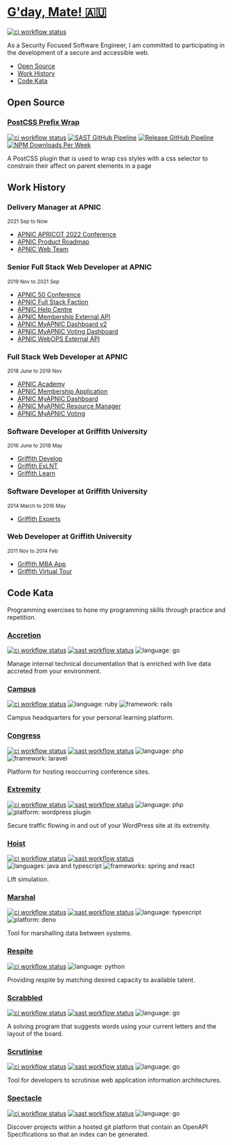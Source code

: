 # [G'day, Mate! 🇦🇺](https://en.wikipedia.org/wiki/Australian_English)

[![ci workflow status](https://img.shields.io/github/workflow/status/dbtedman/dbtedman/ci?style=for-the-badge&logo=github&label=ci)](https://github.com/dbtedman/dbtedman/actions/workflows/ci.yml)

As a Security Focused Software Engineer, I am committed to participating in the development of a secure and accessible web.

-   [Open Source](#open-source)
-   [Work History](#work-history)
-   [Code Kata](#code-kata)

## Open Source

### [PostCSS Prefix Wrap](https://danieltedman.com/open-source/postcss-prefixwrap/)

[![ci workflow status](https://img.shields.io/github/workflow/status/dbtedman/postcss-prefixwrap/ci?style=for-the-badge&logo=github&label=ci)](https://github.com/dbtedman/postcss-prefixwrap/actions/workflows/ci.yml?query=branch%3Amain)
[![SAST GitHub Pipeline](https://img.shields.io/github/workflow/status/dbtedman/postcss-prefixwrap/sast?style=for-the-badge&logo=github&label=sast)](https://github.com/dbtedman/postcss-prefixwrap/actions/workflows/sast.yml)
[![Release GitHub Pipeline](https://img.shields.io/github/workflow/status/dbtedman/postcss-prefixwrap/ci?style=for-the-badge&logo=github&label=release)](https://github.com/dbtedman/postcss-prefixwrap/actions/workflows/release.yml)
[![NPM Downloads Per Week](https://img.shields.io/npm/dw/postcss-prefixwrap?color=blue&logo=npm&style=for-the-badge)](https://www.npmjs.com/package/postcss-prefixwrap)

A PostCSS plugin that is used to wrap css styles with a css selector to constrain their affect on parent elements in a page

## Work History

### Delivery Manager at APNIC

<small>2021 Sep to Now</small>

-   [APNIC APRICOT 2022 Conference](https://github.com/dbtedman/dbtedman/wiki/APNIC-APRICOT-2022-Conference)
-   [APNIC Product Roadmap](https://danieltedman.com/my-work/apnic-product-roadmap/)
-   [APNIC Web Team](https://danieltedman.com/my-work/apnic-web-team/)

### Senior Full Stack Web Developer at APNIC

<small>2019 Nov to 2021 Sep</small>

-   [APNIC 50 Conference](https://danieltedman.com/my-work/apnic-conference/)
-   [APNIC Full Stack Faction](https://danieltedman.com/my-work/apnic-full-stack-faction/)
-   [APNIC Help Centre](https://danieltedman.com/my-work/apnic-help-centre/)
-   [APNIC Membership External API](https://danieltedman.com/my-work/apnic-membership-external-api/)
-   [APNIC MyAPNIC Dashboard v2](https://danieltedman.com/my-work/apnic-myapnic-dashboard-v2/)
-   [APNIC MyAPNIC Voting Dashboard](https://danieltedman.com/my-work/apnic-myapnic-voting-dashboard/)
-   [APNIC WebOPS External API](https://danieltedman.com/my-work/apnic-webops-external-api/)

### Full Stack Web Developer at APNIC

<small>2018 June to 2019 Nov</small>

-   [APNIC Academy](https://danieltedman.com/my-work/apnic-academy/)
-   [APNIC Membership Application](https://danieltedman.com/my-work/apnic-membership-application/)
-   [APNIC MyAPNIC Dashboard](https://danieltedman.com/my-work/apnic-myapnic-dashboard/)
-   [APNIC MyAPNIC Resource Manager](https://danieltedman.com/my-work/apnic-myapnic-resource-manager/)
-   [APNIC MyAPNIC Voting](https://danieltedman.com/my-work/apnic-myapnic-voting/)

### Software Developer at Griffith University

<small>2016 June to 2018 May</small>

-   [Griffith Develop](https://danieltedman.com/my-work/griffith-develop/)
-   [Griffith ExLNT](https://danieltedman.com/my-work/griffith-exlnt/)
-   [Griffith Learn](https://danieltedman.com/my-work/griffith-learn/)

### Software Developer at Griffith University

<small>2014 March to 2016 May</small>

-   [Griffith Experts](https://danieltedman.com/my-work/griffith-experts/)

### Web Developer at Griffith University

<small>2011 Nov to 2014 Feb</small>

-   [Griffith MBA App](https://danieltedman.com/my-work/griffith-mba-app/)
-   [Griffith Virtual Tour](https://danieltedman.com/my-work/griffith-virtual-tour/)

## Code Kata

Programming exercises to hone my programming skills through practice and repetition.

### [Accretion](https://github.com/dbtedman/kata-accretion)

[![ci workflow status](https://img.shields.io/github/workflow/status/dbtedman/kata-accretion/ci?style=for-the-badge&logo=github&label=ci)](https://github.com/dbtedman/kata-accretion/actions/workflows/ci.yml)
[![sast workflow status](https://img.shields.io/github/workflow/status/dbtedman/kata-accretion/sast?style=for-the-badge&logo=github&label=sast)](https://github.com/dbtedman/kata-accretion/actions/workflows/sast.yml)
![language: go](https://img.shields.io/badge/language-go-blue.svg?style=for-the-badge)

Manage internal technical documentation that is enriched with live data accreted from your environment.

### [Campus](https://github.com/dbtedman/kata-campus)

[![ci workflow status](https://img.shields.io/github/workflow/status/dbtedman/kata-campus/ci?style=for-the-badge&label=ci)](https://github.com/dbtedman/kata-campus/actions/workflows/ci.yml)
![language: ruby](https://img.shields.io/badge/language-ruby%20%28planned%29-lightgray.svg?style=for-the-badge)
![framework: rails](https://img.shields.io/badge/framework-rails%20%28planned%29-lightgray.svg?style=for-the-badge)

Campus headquarters for your personal learning platform.

### [Congress](https://github.com/dbtedman/kata-congress)

[![ci workflow status](https://img.shields.io/github/workflow/status/dbtedman/kata-congress/ci?style=for-the-badge&logo=github&label=ci)](https://github.com/dbtedman/kata-congress/actions/workflows/ci.yml)
[![sast workflow status](https://img.shields.io/github/workflow/status/dbtedman/kata-congress/sast?style=for-the-badge&logo=github&label=sast)](https://github.com/dbtedman/kata-congress/actions/workflows/sast.yml)
![language: php](https://img.shields.io/badge/language-php-blue.svg?style=for-the-badge)
![framework: laravel](https://img.shields.io/badge/framework-laravel-blue.svg?style=for-the-badge)

Platform for hosting reoccurring conference sites.

### [Extremity](https://github.com/dbtedman/kata-extremity)

[![ci workflow status](https://img.shields.io/github/workflow/status/dbtedman/kata-extremity/ci?style=for-the-badge&logo=github&label=ci)](https://github.com/dbtedman/kata-extremity/actions/workflows/ci.yml)
[![sast workflow status](https://img.shields.io/github/workflow/status/dbtedman/kata-extremity/sast?style=for-the-badge&logo=github&label=sast)](https://github.com/dbtedman/kata-extremity/actions/workflows/sast.yml)
![language: php](https://img.shields.io/badge/language-php-blue.svg?style=for-the-badge)
![platform: wordpress plugin](https://img.shields.io/badge/platform-wordpress%20plugin-blue.svg?style=for-the-badge)

Secure traffic flowing in and out of your WordPress site at its extremity.

### [Hoist](https://github.com/dbtedman/kata-hoist)

[![ci workflow status](https://img.shields.io/github/workflow/status/dbtedman/kata-hoist/ci?style=for-the-badge&logo=github&label=ci)](https://github.com/dbtedman/kata-hoist/actions/workflows/ci.yml)
[![sast workflow status](https://img.shields.io/github/workflow/status/dbtedman/kata-hoist/sast?style=for-the-badge&logo=github&label=sast)](https://github.com/dbtedman/kata-hoist/actions/workflows/sast.yml)
![languages: java and typescript](https://img.shields.io/badge/languages-java%20and%20typescript-blue.svg?style=for-the-badge)
![frameworks: spring and react](https://img.shields.io/badge/frameworks-spring%20and%20react-blue.svg?style=for-the-badge)

Lift simulation.

### [Marshal](https://github.com/dbtedman/kata-marshal)

[![ci workflow status](https://img.shields.io/github/workflow/status/dbtedman/kata-marshal/ci?style=for-the-badge&logo=github&label=ci)](https://github.com/dbtedman/kata-marshal/actions/workflows/ci.yml)
[![sast workflow status](https://img.shields.io/github/workflow/status/dbtedman/kata-marshal/sast?style=for-the-badge&logo=github&label=sast)](https://github.com/dbtedman/kata-marshal/actions/workflows/sast.yml)
![language: typescript](https://img.shields.io/badge/language-typescript-blue.svg?style=for-the-badge)
![platform: deno](https://img.shields.io/badge/platform-deno-blue.svg?style=for-the-badge)

Tool for marshalling data between systems.

### [Respite](https://github.com/dbtedman/kata-respite)

[![ci workflow status](https://img.shields.io/github/workflow/status/dbtedman/kata-respite/ci?style=for-the-badge&logo=github&label=ci)](https://github.com/dbtedman/kata-respite/actions/workflows/ci.yml)
![language: python](https://img.shields.io/badge/language-python%20%28planned%29-lightgray.svg?style=for-the-badge)

Providing respite by matching desired capacity to available talent.

### [Scrabbled](https://github.com/dbtedman/kata-scrabbled)

[![ci workflow status](https://img.shields.io/github/workflow/status/dbtedman/kata-scrabbled/ci?style=for-the-badge&logo=github&label=ci)](https://github.com/dbtedman/kata-scrabbled/actions/workflows/ci.yml)
[![sast workflow status](https://img.shields.io/github/workflow/status/dbtedman/kata-scrabbled/sast?style=for-the-badge&logo=github&label=sast)](https://github.com/dbtedman/kata-scrabbled/actions/workflows/sast.yml)
![language: go](https://img.shields.io/badge/language-go-blue.svg?style=for-the-badge)

A solving program that suggests words using your current letters and the layout of the board.

### [Scrutinise](https://github.com/dbtedman/kata-scrutinise)

[![ci workflow status](https://img.shields.io/github/workflow/status/dbtedman/kata-scrutinize/ci?style=for-the-badge&logo=github&label=ci)](https://github.com/dbtedman/kata-scrutinize/actions/workflows/ci.yml)
[![sast workflow status](https://img.shields.io/github/workflow/status/dbtedman/kata-scrutinize/sast?style=for-the-badge&logo=github&label=sast)](https://github.com/dbtedman/kata-scrutinize/actions/workflows/sast.yml)
![language: go](https://img.shields.io/badge/language-go-blue.svg?style=for-the-badge)

Tool for developers to scrutinise web application information architectures.

### [Spectacle](https://github.com/dbtedman/kata-spectacle)

[![ci workflow status](https://img.shields.io/github/workflow/status/dbtedman/kata-spectacle/ci?style=for-the-badge&logo=github&label=ci)](https://github.com/dbtedman/kata-spectacle/actions/workflows/ci.yml)
[![sast workflow status](https://img.shields.io/github/workflow/status/dbtedman/kata-spectacle/sast?style=for-the-badge&logo=github&label=sast)](https://github.com/dbtedman/kata-spectacle/actions/workflows/sast.yml)
![language: go](https://img.shields.io/badge/language-go-blue.svg?style=for-the-badge)

Discover projects within a hosted git platform that contain an OpenAPI Specifications so that an index can be generated.
